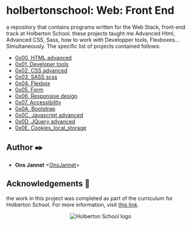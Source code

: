 # holbertonschool: Web: Front End

a repository that contains programs written for the Web Stack, front-end track at Holberton School.  these projects taught me Advanced Html, Advanced CSS, Sass, how to work with Developper tools, Flexboxes... Simultaneously. The specific list of projects contained follows:

* [0x00. HTML advanced](./0x00-html_advanced)
* [0x01. Developer tools](./0x01-developer_tools)
* [0x02. CSS advanced](./0x02-CSS_advanced)
* [0x03. SASS scss](./0x03-sass_scss)
* [0x04. Flexbox](./0x04-flexbox)
* [0x05. Form](./0x05-form)
* [0x06. Responsive design](./0x06-responsive_design)
* [0x07. Accessibility](./0x07-accessibility)
* [0x0A. Bootstrap](./0x0A-Bootstrap)
* [0x0C. Javascript advanced](./0x0C-Javascript_advanced)
* [0x0D. JQuery advanced](./0x0D-JQuery_advanced)
* [0x0E. Cookies_local_storage](./0x0E-Cookies_local_storage)

## Author :black_nib:

* **Ons Jannet** <[OnsJannet](https://github.com/OnsJannet)>

## Acknowledgements :pray:

the work in this project was completed as part of the curriculum for
Holberton School. For more information, visit
[this link](https://www.holbertonschool.com/).

<p align="center">
  <img src="http://www.holbertonschool.com/holberton-logo.png"
       alt="Holberton School logo"
  >
</p>
